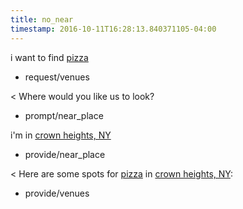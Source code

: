 ```yaml
---
title: no_near
timestamp: 2016-10-11T16:28:13.840371105-04:00
---
```


i want to find [pizza](type)
* request/venues

< Where would you like us to look?
* prompt/near_place

i'm in [crown heights, NY](place)
* provide/near_place

< Here are some spots for [pizza](type) in [crown heights, NY](place):
* provide/venues
